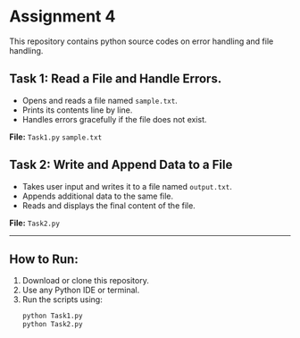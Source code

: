 # Assignment 4

This repository contains python source codes on error handling and file handling.

## Task 1:  Read a File and Handle Errors.
- Opens and reads a file named `sample.txt`.
- Prints its contents line by line.
- Handles errors gracefully if the file does not exist.

**File:** `Task1.py` `sample.txt`

## Task 2: Write and Append Data to a File
- Takes user input and writes it to a file named `output.txt`.
- Appends additional data to the same file.
- Reads and displays the final content of the file.


**File:** `Task2.py`

---
## How to Run:
1. Download or clone this repository.
2. Use any Python IDE or terminal.
3. Run the scripts using:
   ```bash
   python Task1.py
   python Task2.py
